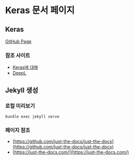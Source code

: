 # Keras 문서 페이지

## Keras

[GitHub Page](https://codecompose7.github.io/keras-doc-kr.github.io/about)

### 참조 사이트

* [Keras에 대해](https://keras.io/about/)
* [DeepL](https://www.deepl.com/)

## Jekyll 생성

### 로컬 미리보기

```shell
bundle exec jekyll serve
```

### 페이지 참조

* [https://github.com/just-the-docs/just-the-docs](https://github.com/just-the-docs/just-the-docs)
* [https://just-the-docs.com/](https://just-the-docs.com/)
